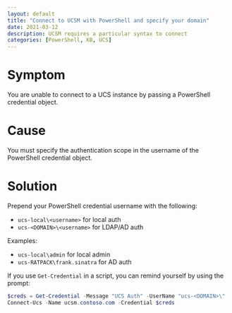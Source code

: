 ```yaml
---
layout: default
title: "Connect to UCSM with PowerShell and specify your domain"
date: 2021-03-12
description: UCSM requires a particular syntax to connect
categories: [PowerShell, KB, UCS]
---
```


# Symptom

You are unable to connect to a UCS instance by passing a PowerShell credential object.

# Cause

You must specify the authentication scope in the username of the PowerShell credential object.

# Solution

Prepend your PowerShell credential username with the following:

- `ucs-local\<username>` for local auth
- `ucs-<DOMAIN>\<username>` for LDAP/AD auth

Examples:

- `ucs-local\admin` for local admin
- `ucs-RATPACK\frank.sinatra` for AD auth

If you use `Get-Credential` in a script, you can remind yourself by using the prompt:

```powershell
$creds = Get-Credential -Message "UCS Auth" -UserName "ucs-<DOMAIN>\"
Connect-Ucs -Name ucsm.contoso.com -Credential $creds
```
